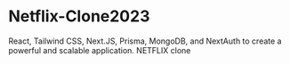 # Netflix-Clone2023
React, Tailwind CSS, Next.JS, Prisma, MongoDB, and NextAuth to create a powerful and scalable application. NETFLIX clone

